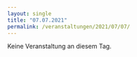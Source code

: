 ```yaml
---
layout: single
title: "07.07.2021"
permalink: /veranstaltungen/2021/07/07/
---
```


Keine Veranstaltung an diesem Tag.
